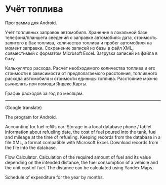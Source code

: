 ﻿# Учёт топлива
Программа для Android.

Учёт топливных заправок автомобиля.
Хранение в локальной базе телефона/планшета сведений о заправке автомобиля: дата, стоимость залитого в бак топлива, количество топлива и пробег автомобиля на момент заправки.
Сохранение записей из базы в файл XML, совместимый с форматом Microsoft Excel. Загрузка записей из файла в базу.

Калькулятор расхода.
Расчёт необходимого количества топлива и его стоимости в зависимости от предполагаемого расстояния, топливного расхода автомобиля и стоимости единицы топлива.
Расстояние можно вычислять при помощи Яндекс.Карты.

График расходов за год по месяцам.

------------------------------------------------------------
(Google translate)

The program for Android.

Accounting for fuel refills car.
Storage in a local database phone / tablet information about refueling date, the cost of fuel poured into the tank, fuel and mileage at the time of refueling.
Keeping records from the database in a file XML, a format compatible with Microsoft Excel. Download records from the file into the database.

Flow Calculator.
Calculation of the required amount of fuel and its value depending on the intended distance, the fuel consumption of a vehicle and the unit cost of fuel.
The distance can be calculated using Yandex.Maps.

Schedule of expenditure for the year by months.
